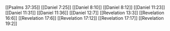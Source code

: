 [[Psalms 37:35]]
[[Daniel 7:25]]
[[Daniel 8:10]]
[[Daniel 8:12]]
[[Daniel 11:23]]
[[Daniel 11:31]]
[[Daniel 11:36]]
[[Daniel 12:7]]
[[Revelation 13:3]]
[[Revelation 16:6]]
[[Revelation 17:6]]
[[Revelation 17:12]]
[[Revelation 17:17]]
[[Revelation 19:2]]

